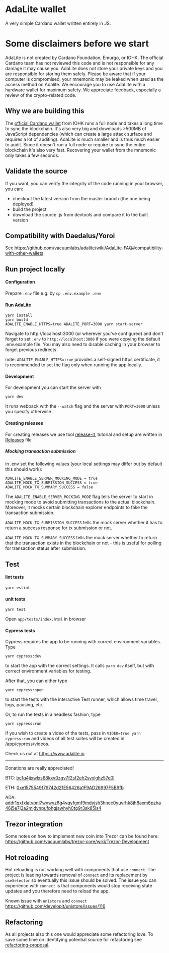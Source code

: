 # AdaLite wallet

A very simple Cardano wallet written entirely in JS.

# Some disclaimers before we start

AdaLite is not created by Cardano Foundation, Emurgo, or IOHK. The official Cardano team has not reviewed this code and is not responsible for any damage it may cause you. AdaLite does not store your private keys and you are responsible for storing them safely. Please be aware that if your computer is compromised, your mnemonic may be leaked when used as the access method on Adalite. We encourage you to use AdaLite with a hardware wallet for maximum safety. We appreciate feedback, especially a review of the crypto-related code.

## Why we are building this

The [official Cardano wallet](https://github.com/input-output-hk/daedalus) from IOHK runs a full node and takes a long time to sync the blockchain. It's also very big and downloads >500MB of JavaScript dependencies (which can create a large attack surface and requires a lot of auditing). AdaLite is much smaller and is thus much easier to audit. Since it doesn't run a full node or require to sync the entire blockchain it's also very fast. Recovering your wallet from the mnemonic only takes a few seconds.

## Validate the source

If you want, you can verify the integrity of the code running in your browser, you can:

- checkout the latest version from the master branch (the one being deployed)
- build the project
- download the source .js from devtools and compare it to the built version

## Compatibility with Daedalus/Yoroi

See https://github.com/vacuumlabs/adalite/wiki/AdaLite-FAQ#compatibility-with-other-wallets

## Run project locally

#### Configuration

Prepare `.env` file
e.g. by `cp .env.example .env`

#### Run AdaLite

```
yarn install
yarn build
ADALITE_ENABLE_HTTPS=true ADALITE_PORT=3000 yarn start-server
```

Navigate to http://localhost:3000 (or wherever you've configured) and don't forget to set `.env` to `http://localhost:3000` if you were copying the default .env.example file. You may also need to disable caching in your browser to forget previous redirects.

note: `ADALITE_ENABLE_HTTPS=true` provides a self-signed https certificate, it is recommended to set the flag only when running the app locally. 

#### Development

For development you can start the server with

```
yarn dev
```

It runs webpack with the `--watch` flag and the server with `PORT=3000` unless you specify otherwise

#### Creating releases

For creating releases we use tool [release-it](https://webpro.github.io/release-it/), tutorial and setup are written in [Releases](RELEASES.md) file

##### Mocking transaction submission

in .env set the following values (your local settings may differ but by default this should work):

```
ADALITE_ENABLE_SERVER_MOCKING_MODE = true
ADALITE_MOCK_TX_SUBMISSION_SUCCESS = true
ADALITE_MOCK_TX_SUMMARY_SUCCESS = false
```

The `ADALITE_ENABLE_SERVER_MOCKING_MODE` flag tells the server to start in mocking mode to avoid submitting transactions to the actual blockchain. Moreover, it mocks certain blockchain explorer endpoints to fake the transaction submission.

`ADALITE_MOCK_TX_SUBMISSION_SUCCESS` tells the mock server whether it has to return a success response for tx submission or not.

`ADALITE_MOCK_TX_SUMMARY_SUCCESS` tells the mock server whether to return that the transaction exists in the blockchain or not - this is useful for polling for transaction status after submission.

## Test

#### lint tests

```
yarn eslint
```

#### unit tests

```
yarn test
```

Open `app/tests/index.html` in browser

#### Cypress tests

Cypress requires the app to be running with correct environment variables. Type
```
yarn cypress:dev
```
to start the app with the correct settings. It calls `yarn dev` itself, but with correct environment variables for testing.

After that, you can either type
```
yarn cypress:open
```
to start the tests with the interactive Test runner, which allows time travel, logs, pausing, etc.

Or, to run the tests in a headless fashion, type
```
yarn cypress:run
```

If you wish to create a video of the tests, pass in `VIDEO=true yarn cypress:run` and videos of all test suites will be created in /app/cypress/videos.

Check us out at https://www.adalite.io

---

Donations are really appreciated!

BTC: [bc1q4jjxwlxs68kxv0zgv7f2sf2eh2svxlghz57e0l](https://www.blockchain.com/btc/address/bc1q4jjxwlxs68kxv0zgv7f2sf2eh2svxlghz57e0l)

ETH: [0xe1575549f79742d21E56426a1F9AD26997F5B9fb](https://etherscan.io/address/0xe1575549f79742d21E56426a1F9AD26997F5B9fb)

ADA: [addr1qxfxlatvpnl7wywyz6g4vqyfgmf9mdyjsh3hnec0yuvrhk8jh8axm6pzha46j5e7j3a2mjdvnpufphgjawhyh0tg9r3sk85ls4](https://cardanoexplorer.com/address/addr1qxfxlatvpnl7wywyz6g4vqyfgmf9mdyjsh3hnec0yuvrhk8jh8axm6pzha46j5e7j3a2mjdvnpufphgjawhyh0tg9r3sk85ls4)

## Trezor integration

Some notes on how to implement new coin into Trezor can be found here: https://github.com/vacuumlabs/trezor-core/wiki/Trezor-Development

## Hot reloading

Hot reloading is not working well with components that use `connect`. The project is leading towards removal of `connect` and its
replacement by `useSelector` so eventually this issue should be solved.
The issue you can experience with `connect` is that components would stop receiving state updates and you therefore need to reload the app.

Known issue with `unistore` and `connect`
https://github.com/developit/unistore/issues/116

## Refactoring

As all projects also this one would appreciate some refactoring love. To save some time on identifying potential source for refactoring
see [refactoring-proposal](https://docs.google.com/document/d/1rlEI2KvzVmWMgITuK86YEN_WVjH8h6fJH9EvZN9Isko/edit?usp=sharing).

